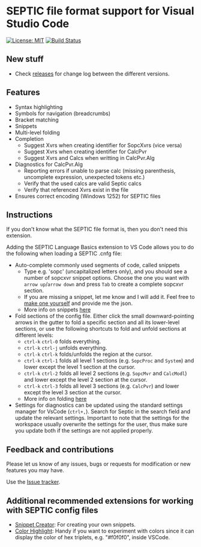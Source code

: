 # SEPTIC file format support for Visual Studio Code

[![License: MIT](https://img.shields.io/badge/License-MIT-yellow.svg)](https://opensource.org/licenses/MIT)
[![Build Status](https://dev.azure.com/EIIDS/vscode-septic/_apis/build/status/equinor.vscode-septic?branchName=master)](https://dev.azure.com/EIIDS/vscode-septic/_build/latest?definitionId=1&branchName=master)

## New stuff

-   Check [releases](https://github.com/equinor/vscode-septic/releases) for change log between the different versions.

## Features

-   Syntax highlighting
-   Symbols for navigation (breadcrumbs)
-   Bracket matching
-   Snippets
-   Multi-level folding
-   Completion
    -   Suggest Xvrs when creating identifier for SopcXvrs (vice versa)
    -   Suggest Xvrs when creating identifier for CalcPvr
    -   Suggest Xvrs and Calcs when writting in CalcPvr.Alg
-   Diagnostics for CalcPvr.Alg
    -   Reporting errors if unable to parse calc (missing parenthesis, uncomplete expression, unexpected tokens etc.)
    -   Verify that the used calcs are valid Septic calcs
    -   Verify that referenced Xvrs exist in the file
-   Ensures correct encoding (Windows 1252) for SEPTIC files

## Instructions

If you don't know what the SEPTIC file format is, then you don't need this extension.

Adding the SEPTIC Language Basics extension to VS Code allows you to do the following when loading a SEPTIC .cnfg file:

-   Auto-complete commonly used segments of code, called snippets
    -   Type e.g. 'sopc' (uncapitalized letters only), and you should see a number of sopcxvr snippet options. Choose the one you want with `arrow up`/`arrow down` and press `Tab` to create a complete sopcxvr section.
    -   If you are missing a snippet, let me know and I will add it. Feel free to [make one yourself](https://code.visualstudio.com/docs/editor/userdefinedsnippets#_create-your-own-snippets) and provide me the json.
    -   More info on snippets [here](https://code.visualstudio.com/docs/editor/userdefinedsnippets)
-   Fold sections of the config file. Either click the small downward-pointing arrows in the gutter to fold a specific section and all its lower-level sections, or use the following shortcuts to fold and unfold sections at different levels:
    -   `ctrl-k` `ctrl-0` folds everything.
    -   `ctrl-k` `ctrl-j` unfolds everything.
    -   `ctrl-k` `ctrl-k` folds/unfolds the region at the cursor.
    -   `ctrl-k` `ctrl-1` folds all level 1 sections (e.g. `SopcProc` and `System`) and lower except the level 1 section at the cursor.
    -   `ctrl-k` `ctrl-2` folds all level 2 sections (e.g. `SopcMvr` and `CalcModl`) and lower except the level 2 section at the cursor.
    -   `ctrl-k` `ctrl-3` folds all level 3 sections (e.g. `CalcPvr`) and lower except the level 3 section at the cursor.
    -   More info on folding [here](https://code.visualstudio.com/docs/editor/codebasics#_folding)
-   Settings for diagnostics can be updated using the standard settings manager for VsCode (`ctrl+,`). Search for Septic in the search field and update the relevant settings. Important to note that the settings for the workspace usually overwrite the settings for the user, thus make sure you update both if the settings are not applied properly.

## Feedback and contributions

Please let us know of any issues, bugs or requests for modification or new features you may have.

Use the [Issue tracker](https://github.com/equinor/vscode-septic/issues).

## Additional recommended extensions for working with SEPTIC config files

-   [Snippet Creator][snippet-creator]: For creating your own snippets.
-   [Color Highlight][color-highlight]: Handy if you want to experiment with colors since it can display the color of hex triplets, e.g. "#f0f0f0", inside VSCode.

[snippet-creator]: https://marketplace.visualstudio.com/items?itemName=wware.snippet-creator
[color-highlight]: https://marketplace.visualstudio.com/items?itemName=naumovs.color-highlight
